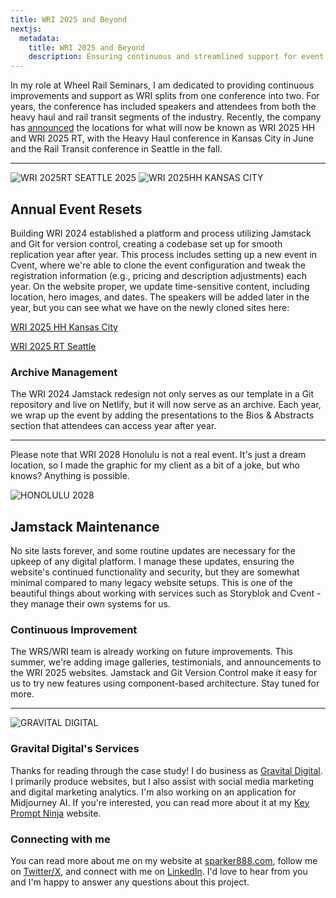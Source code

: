 ```yaml
---
title: WRI 2025 and Beyond
nextjs:
  metadata:
    title: WRI 2025 and Beyond
    description: Ensuring continuous and streamlined support for event management and website maintenance.
---
```


In my role at Wheel Rail Seminars, I am dedicated to providing continuous improvements and support as WRI splits from one conference into two. For years, the conference has included speakers and attendees from both the heavy haul and rail transit segments of the industry. Recently, the company has [announced](https://wheel-rail-seminars.com) the locations for what will now be known as WRI 2025 HH and WRI 2025 RT, with the Heavy Haul conference in Kansas City in June and the Rail Transit conference in Seattle in the fall.

---

![WRI 2025RT SEATTLE 2025](/images/wri2025-rt-social.png)
![WRI 2025HH KANSAS CITY](/images/wri2025-hh-social.png)

## Annual Event Resets

Building WRI 2024 established a platform and process utilizing Jamstack and Git for version control, creating a codebase set up for smooth replication year after year. This process includes setting up a new event in Cvent, where we're able to clone the event configuration and tweak the registration information (e.g., pricing and description adjustments) each year. On the website proper, we update time-sensitive content, including location, hero images, and dates. The speakers will be added later in the year, but you can see what we have on the newly cloned sites here:

[WRI 2025 HH Kansas City](https://wri2025hh.wheel-rail-seminars.com)

[WRI 2025 RT Seattle](https://wri2025rt.wheel-rail-seminars.com)

### Archive Management

The WRI 2024 Jamstack redesign not only serves as our template in a Git repository and live on Netlify, but it will now serve as an archive. Each year, we wrap up the event by adding the presentations to the Bios & Abstracts section that attendees can access year after year.

---

Please note that WRI 2028 Honolulu is not a real event. It's just a dream location, so I made the graphic for my client as a bit of a joke, but who knows? Anything is possible.

![HONOLULU 2028](/images/2028-skyline.jpg)

## Jamstack Maintenance

No site lasts forever, and some routine updates are necessary for the upkeep of any digital platform. I manage these updates, ensuring the website's continued functionality and security, but they are somewhat minimal compared to many legacy website setups. This is one of the beautiful things about working with services such as Storyblok and Cvent - they manage their own systems for us.

### Continuous Improvement

The WRS/WRI team is already working on future improvements. This summer, we're adding image galleries, testimonials, and announcements to the WRI 2025 websites. Jamstack and Git Version Control make it easy for us to try new features using component-based architecture. Stay tuned for more.

---

![GRAVITAL DIGITAL](/images/gravital-brand.png)

### Gravital Digital's Services

Thanks for reading through the case study! I do business as [Gravital Digital](https://gravitaldigital.com/). I primarily produce websites, but I also assist with social media marketing and digital marketing analytics. I'm also working on an application for Midjourney AI. If you're interested, you can read more about it at my [Key Prompt Ninja](https://keypromptninja.io/) website.

### Connecting with me

You can read more about me on my website at [sparker888.com](https://sparker888.com), follow me on [Twitter/X](https://x.com/sparker888), and connect with me on [LinkedIn](https://linkedin.com/in/sparker888). I'd love to hear from you and I'm happy to answer any questions about this project.
